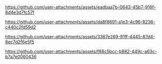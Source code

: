 


https://github.com/user-attachments/assets/eadbaa7b-0643-45b7-916f-8d4e3d7fc57f



https://github.com/user-attachments/assets/da8f8691-a1e3-4c96-8236-c440c2fd59d2



https://github.com/user-attachments/assets/3367e269-91ff-4445-87d4-8ec7d2f6e5f5



https://github.com/user-attachments/assets/f88c5bcc-b882-449c-a63c-b7a7e0060436

